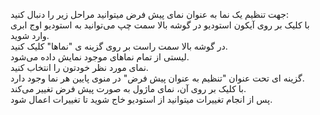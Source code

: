 <p>جهت تنظیم یک نما به عنوان نمای پیش فرض میتوانید مراحل زیر را دنبال کنید:&nbsp;<br>با کلیک بر روی آیکون استودیو در گوشه بالا سمت چپ می‌توانید به استودیو اوج ابری وارد شوید.&nbsp;<br>در گوشه بالا سمت راست بر روی گزینه ی "نماها" کلیک کنید.<br>لیستی از تمام نماهای موجود نمایش داده می‌شود.&nbsp;<br>نمای مورد نظر خودتون را انتخاب کنید.&nbsp;<br>گزینه ای تحت عنوان "تنظیم به عنوان پیش فرض" در منوی پایین هر نما وجود دارد.&nbsp;<br>با کلیک بر روی آن، نمای ماژول به صورت پیش فرض تغییر می‌کند.&nbsp;<br>پس از انجام تغییرات میتوانید از استودیو خاج شوید تا تغییرات اعمال شود.</p>
